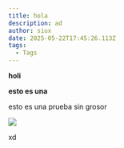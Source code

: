 ```yaml
---
title: hola
description: ad
author: siux
date: 2025-05-22T17:45:26.113Z
tags:
  - Tags
---
```

**h﻿oli**

**e﻿sto es una**

esto es una prueba sin grosor

![](/static/img/brave_screenshot_www.hud.gov.png)


xd